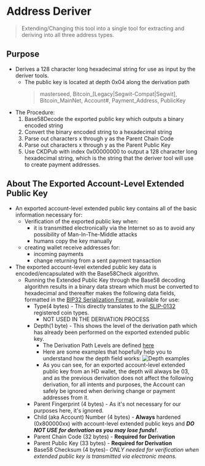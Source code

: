 # Address Deriver

> Extending/Changing this tool into a single tool for extracting and deriving into all three address types.

## Purpose
* Derives a 128 character long hexadecimal string for use as input by the deriver tools.
  - The public key is located at depth 0x04 along the derivation path
    > masterseed, Bitcoin_[Legacy|Segwit-Compat|Segwit], Bitcoin_MainNet, Account#, Payment_Address, PublicKey
* The Procedure:
  1. Base58Decode the exported public key which outputs a binary encoded string
  1. Convert the binary encoded string to a hexadecimal string
  1. Parse out characters x through y as the Parent Chain Code
  1. Parse out characters x through y as the Parent Public Key
  1. Use CKDPub with index 0x00000000 to output a 128 character long hexadecimal string, which is the string that the deriver tool will use to create payment addresses.
## About The Exported Account-Level Extended Public Key
* An exported account-level extended public key contains all of the basic information necessary for:
  - Verification of the exported public key when:
    - it is transmitted electronically via the Internet so as to avoid any possibility of Man-In-The-Middle attacks
    - humans copy the key manually
  - creating wallet receive addresses for:
    - incoming payments
    - change returning from a sent payment transaction
* The exported account-level extended public key data is encoded/encapsulated with the Base58Check algorithm.
  - Running the Extended Public Key through the Base58 decoding algorithm results in a binary data stream which must be converted to hexadecimal and thereafter makes the following data fields, formatted in the [BIP32 Serialization Format](https://github.com/bitcoin/bips/blob/master/bip-0032.mediawiki#serialization-format), available for use:
    - Type(4 bytes) - This directly translates to the [SLIP-0132](https://github.com/satoshilabs/slips/blob/master/slip-0132.md#registered-hd-version-bytes) registered coin types.
      - NOT USED IN THE DERIVATION PROCESS
    - Depth(1 byte) - This shows the level of the derivation path which has already been performed on the exported extended public key.
      - The Derivation Path Levels are defined [here](https://github.com/bitcoin/bips/blob/master/bip-0044.mediawiki#Path_levels)
      - Here are some examples that hopefully help you to understand how the depth field works:
![Depth examples](https://github.com/EAWF/Bitcoin-Merchants-Toolbox/blob/master/Images/DepthExamples.jpg)
      - As you can see, for an exported account-level extended public key from an HD wallet, the depth will always be 03, and as the previous derivation does not affect the following derivation, for all intents and purposes, the Account can safely be ignored when deriving change or payment addresses from it.
    - Parent Fingerprint (4 bytes) - As it's not necessary for our purposes here, it's ignored.
    - Child (aka Account) Number (4 bytes) - **Always** hardened (0x800000xx) with account-level extended public keys and ***DO NOT USE for derivation as you may lose funds!***.
    - Parent Chain Code (32 bytes) - **Required for Derivation**
    - Parent Public Key (33 bytes) - **Required for Derivation**
    - Base58 Checksum (4 bytes)- *ONLY needed for verification when extended public key is transmitted via electronic means.*  
## 
